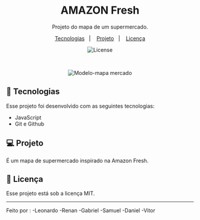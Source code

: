 <h1 align="center"> AMAZON Fresh </h1>

<p align="center">
Projeto do mapa de um supermercado.
</p>

<p align="center">
  <a href="#-tecnologias">Tecnologias</a>&nbsp;&nbsp;&nbsp;|&nbsp;&nbsp;&nbsp;
  <a href="#-projeto">Projeto</a>&nbsp;&nbsp;&nbsp;|&nbsp;&nbsp;&nbsp;
  <a href="#memo-licença">Licença</a>
</p>

<p align="center">
  <img alt="License" src="https://img.shields.io/static/v1?label=license&message=MIT&color=49AA26&labelColor=000000">
</p>

<br>

<p align="center">
  <img alt="Modelo-mapa mercado" src="https://user-images.githubusercontent.com/111576636/202312926-a391e31d-365d-4bdc-833c-09e18d89c9de.png">
</p>

## 🚀 Tecnologias

Esse projeto foi desenvolvido com as seguintes tecnologias:

- JavaScript
- Git e Github

## 💻 Projeto

É um mapa de supermercado inspirado na Amazon Fresh.

## 📂 Licença

Esse projeto está sob a licença MIT.

---

Feito por :
-Leonardo 
-Renan
-Gabriel
-Samuel
-Daniel
-Vitor
